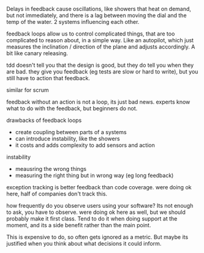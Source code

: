 Delays in feedback cause oscillations, like showers that heat on demand, but not immediately, and there is a lag between moving the dial and the temp of the water. 2 systems influencing each other.

feedback loops allow us to control complicated things, that are too complicated to reason about, in a simple way. Like an autopilot, which just measures the inclination / direction of the plane and adjusts accordingly. A bit like canary releasing.

tdd doesn't tell you that the design is good, but they do tell you when they are bad. they give you feedback (eg tests are slow or hard to write), but you still have to action that feedback.

similar for scrum

feedback without an action is not a loop, its just bad news. experts know what to do with the feedback, but beginners do not.

drawbacks of feedback loops
- create coupling between parts of a systems
- can introduce instability, like the showers
- it costs and adds complexity to add sensors and action

instability
- meausring the wrong things
- measuring the right thing but in wrong way (eg long feedback)

exception tracking is better feedback than code coverage. were doing ok here, half of companies don't track this.

how frequently do you observe users using your software? Its not enough to ask, you have to observe. were doing ok here as well, but we should probably make it first class. Tend to do it when doing support at the moment, and its a side benefit rather than the main point.

This is expensive to do, so often gets ignored as a metric. But maybe its justified when you think about what decisions it could inform.





